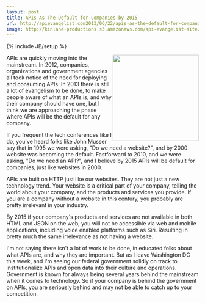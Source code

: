 ```yaml
---
layout: post
title: APIs As The Default for Companies by 2015
url: http://apievangelist.com2013/06/22/apis-as-the-default-for-companies-by-2015/
image: http://kinlane-productions.s3.amazonaws.com/api-evangelist-site/blog/bw-2015.jpg
---
```

{% include JB/setup %}<p>
     <img src="https://s3.amazonaws.com/kinlane-productions/bw-icons/bw-2015.jpg"  width="225" align="right" />
</p>
<p>
     APIs are quickly moving into the mainstream. In 2012, companies, organizations and government agencies all took notice of the need for deploying and consuming APIs. In 2013 there is still a lot of evangelism to be done, to make people aware of what an APIs is, and why their company should have one, but I think we are approaching the phase where APIs will be the default for any company.
</p>
<p>
     If you frequent the tech conferences like I do, you've heard folks like John Musser say that in 1995 we were asking, "Do we need a website?", and by 2000 website was becoming the default. Fastforward to 2010, and we were asking, "Do we need an API?", and I believe by 2015 APIs will be default for companies, just like websites in 2000.
</p>
<p>
     APIs are built on HTTP just like our websites. They are not just a new technology trend. Your website is a critical part of your company, telling the world about your company, and the products and services you provide. If you are a company without a website in this century, you probably are pretty irrelevant in your industry.
</p>
<p>
     By 2015 if your company's products and services are not available in both HTML and JSON on the web, you will not be accessible via web and mobile applications, including voice enabled platforms such as Siri. Resulting in pretty much the same irrelevance as not having a website.
</p>
<p>
     I'm not saying there isn't a lot of work to be done, in educated folks about what APIs are, and why they are important. But as I leave Washington DC this week, and I'm seeing our federal government solidly on track to institutionalize APIs and open data into their culture and operations. Government is known for always being several years behind the mainstream when it comes to technology. So if your company is behind the government on APIs, you are seriously behind and may not be able to catch up to your competition.
</p>
